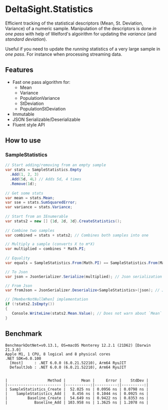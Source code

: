 # DeltaSight.Statistics
Efficient tracking of the statistical descriptors (Mean, St. Deviation, Variance) of a numeric sample.
Manipulation of the descriptors is done *in one pass* with help of Welford's algoirithm for updating the *variance* (and *standard deviation*).

Useful if you need to update the *running* statistics of a very large sample in *one pass*. For instance when processing streaming data.

## Features
* Fast one pass algorithm for:
   - Mean
   - Variance
   - PopulationVariance
   - StDeviation
   - PopulationStDeviation
* Immutable
* JSON Serializable/Deserializable
* Fluent style API

## How to use
### SampleStatistics
```csharp
// Start adding/removing from an empty sample
var stats = SampleStatistics.Empty
  .Add(1, 2, 3)
  .Add(5d, 4L) // Adds 5d, 4 times
  .Remove(1d);
  
// Get some stats
var mean = stats.Mean;
var sse = stats.SumSquaredError;
var variance = stats.Variance;
  
// Start from an IEnumerable
var stats2 = new [] {1d, 2d, 3d}.CreateStatistics();
 
// Combine two samples
var combined = stats + stats2; // Combines both samples into one

// Multiply a sample (converts X to m*X)
var multiplied = combines * Math.PI;
 
// Equality
var equals = SampleStatistics.From(Math.PI) == SampleStatistics.From(Math.PI); // true

// To Json
var json = JsonSerializer.Serialize(multiplied); // Json serialization supported

// From Json
var fromJson = JsonSerializer.Deserialize<SampleStatistics>(json); // Json deserialization supported

// [MemberNotNullWhen] implementation
if (!stats2.IsEmpty())
{
   Console.WriteLine(stats2.Mean.Value); // Does not warn about `Mean` being possibly null
}
```
## Benchmark
```
BenchmarkDotNet=v0.13.1, OS=macOS Monterey 12.2.1 (21D62) [Darwin 21.3.0]
Apple M1, 1 CPU, 8 logical and 8 physical cores
.NET SDK=6.0.100
  [Host]     : .NET 6.0.0 (6.0.21.52210), Arm64 RyuJIT
  DefaultJob : .NET 6.0.0 (6.0.21.52210), Arm64 RyuJIT


|                  Method |       Mean |     Error |    StdDev |
|------------------------ |-----------:|----------:|----------:|
| SampleStatistics_Create |  52.025 ns | 0.0956 ns | 0.0798 ns |
|    SampleStatistics_Add |   8.456 ns | 0.1044 ns | 0.0925 ns |
|         Baseline_Create |  54.649 ns | 0.9422 ns | 0.8353 ns |
|            Baseline_Add | 103.958 ns | 1.3625 ns | 1.2078 ns |
```
